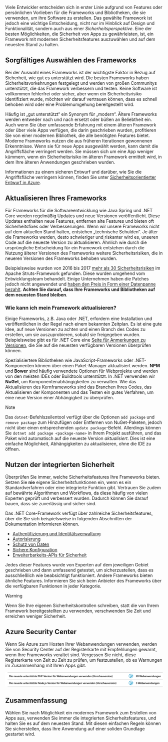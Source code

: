 Viele Entwickler entscheiden sich in erster Linie aufgrund von Features oder persönlichen Vorlieben für die Frameworks und Bibliotheken, die sie verwenden, um ihre Software zu erstellen. Das gewählte Framework ist jedoch eine wichtige Entscheidung, nicht nur im Hinblick auf Design und Funktionalität, sondern auch aus einer _Sicherheitsperspektive_. Eine der besten Möglichkeiten, die Sicherheit von Apps zu gewährleisten, ist, ein Framework mit modernen Sicherheitsfeatures auszuwählen und auf dem neuesten Stand zu halten.

## <a name="choose-your-framework-carefully"></a>Sorgfältiges Auswählen des Frameworks

Bei der Auswahl eines Frameworks ist der wichtigste Faktor in Bezug auf Sicherheit, wie gut es unterstützt wird. Die besten Frameworks haben Sicherheitsvorkehrungen festgelegt und werden von großen Communitys unterstützt, die das Framework verbessern und testen. Keine Software ist vollkommen fehlerfrei oder sicher, aber wenn ein Sicherheitsrisiko identifiziert wurde, möchten wir darauf vertrauen können, dass es schnell behoben wird oder eine Problemumgehung bereitgestellt wird.

Häufig ist „gut unterstützt“ ein Synonym für „modern“. Ältere Frameworks werden entweder nach und nach ersetzt oder büßen an Beliebtheit ein. Auch wenn Sie über umfassende Erfahrung mit einem älteren Framework oder über viele Apps verfügen, die darin geschrieben wurden, profitieren Sie von einer modernen Bibliothek, die alle benötigten Features bietet. Moderne Frameworks nutzen die aus früheren Iterationen gewonnenen Erkenntnisse. Wenn sie für neue Apps ausgewählt werden, kann damit die Angriffsfläche verringert werden. Sie müssen sich um eine App weniger kümmern, wenn ein Sicherheitsrisiko im älteren Framework ermittelt wird, in dem Ihre älteren Anwendungen geschrieben wurden.

Informationen zu einem sicheren Entwurf und darüber, wie Sie die Angriffsfläche verringern können, finden Sie unter [Sicherheitsorientierter Entwurf in Azure](../../design-for-security-in-azure/index.yml).

## <a name="keep-your-framework-updated"></a>Aktualisieren Ihres Frameworks

Für Frameworks für die Softwareentwicklung wie Java Spring und .NET Core werden regelmäßig Updates und neue Versionen veröffentlicht. Diese Updates enthalten neue Features, entfernen alte Features und bieten oft Sicherheitsfixes oder Verbesserungen. Wenn wir unsere Frameworks nicht auf dem aktuellen Stand halten, entstehen „technische Schulden“. Je älter die Frameworks werden, desto schwieriger und riskanter wird es, unseren Code auf die neueste Version zu aktualisieren. Ähnlich wie durch die ursprüngliche Entscheidung für ein Framework entstehen durch die Nutzung älterer Versionen des Frameworks weitere Sicherheitsrisiken, die in neueren Versionen des Frameworks behoben wurden.

Beispielsweise wurden von 2016 bis 2017 [mehr als 30 Sicherheitsrisiken](https://www.cvedetails.com/product/6117/Apache-Struts.html?vendor_id=45) im Apache Struts-Framework gefunden. Diese wurden umgehend vom Entwicklungsteam behandelt. Einige Unternehmen haben die Patches jedoch nicht angewendet und [haben den Preis in Form einer Datenpanne bezahlt](https://www.zdnet.com/article/equifax-confirms-apache-struts-flaw-it-failed-to-patch-was-to-blame-for-data-breach/). **Achten Sie darauf, dass Ihre Frameworks und Bibliotheken auf dem neuesten Stand bleiben**.

### <a name="how-do-i-update-my-framework"></a>Wie kann ich mein Framework aktualisieren?

Einige Frameworks, z.B. Java oder .NET, erfordern eine Installation und veröffentlichen in der Regel nach einem bekannten Zeitplan. Es ist eine gute Idee, auf neue Versionen zu achten und einen Branch des Codes zu erstellen, um sie auszuprobieren, sobald sie freigegeben wurden. Beispielsweise gibt es für .NET Core eine [Seite für Anmerkungen zu Versionen](https://github.com/dotnet/core/tree/master/release-notes), die Sie auf die neuesten verfügbaren Versionen überprüfen können.

Spezialisiertere Bibliotheken wie JavaScript-Frameworks oder .NET-Komponenten können über einen Paket-Manager aktualisiert werden. **NPM** und **Bower** sind häufig verwendete Optionen für Webprojekte und werden von den meisten IDEs oder Buildtools unterstützt. In .NET verwenden wir **NuGet**, um Komponentenabhängigkeiten zu verwalten. Wie das Aktualisieren des Kernframeworks sind das Branchen Ihres Codes, das Aktualisieren der Komponenten und das Testen ein gutes Verfahren, um eine neue Version einer Abhängigkeit zu überprüfen.

> [!NOTE]
> Das `dotnet`-Befehlszeilentool verfügt über die Optionen `add package` und `remove package` zum Hinzufügen oder Entfernen von NuGet-Paketen, jedoch nicht über einen entsprechenden `update package`-Befehl. Allerdings können Sie `dotnet add package <package-name>` in Ihrem Projekt ausführen, und das Paket wird automatisch auf die neueste Version _aktualisiert_. Dies ist eine einfache Möglichkeit, Abhängigkeiten zu aktualisieren, ohne die IDE zu öffnen.

## <a name="take-advantage-of-built-in-security"></a>Nutzen der integrierten Sicherheit

Überprüfen Sie immer, welche Sicherheitsfeatures Ihre Frameworks bieten. Setzen Sie **nie** eigene Sicherheitsfunktionen ein, wenn es ein Standardverfahren oder eine integrierte Funktion gibt. Vertrauen Sie zudem auf bewährte Algorithmen und Workflows, da diese häufig von vielen Experten geprüft und verbessert wurden. Dadurch können Sie darauf bauen, dass sie zuverlässig und sicher sind.

Das .NET Core-Framework verfügt über zahlreiche Sicherheitsfeatures, über die Sie sich beispielsweise in folgenden Abschnitten der Dokumentation informieren können.
* [Authentifizierung und Identitätsverwaltung](https://docs.microsoft.com/aspnet/core/security/authentication/index?view=aspnetcore-2.1)
* [Autorisierung](https://docs.microsoft.com/aspnet/core/security/authorization/index?view=aspnetcore-2.1)
* [Schutz von Daten](https://docs.microsoft.com/aspnet/core/security/data-protection/index?view=aspnetcore-2.1)
* [Sichere Konfiguration](https://docs.microsoft.com/aspnet/core/security/data-protection/configuration/index?view=aspnetcore-2.1)
* [Erweiterbarkeits-APIs für Sicherheit](https://docs.microsoft.com/aspnet/core/security/data-protection/extensibility/index?view=aspnetcore-2.1)

Jedes dieser Features wurde von Experten auf dem jeweiligen Gebiet geschrieben und dann umfassend getestet, um sicherzustellen, dass es ausschließlich wie beabsichtigt funktioniert. Andere Frameworks bieten ähnliche Features. Informieren Sie sich beim Anbieter des Frameworks über die verfügbaren Funktionen in jeder Kategorie.

> [!WARNING]
> Wenn Sie Ihre eigenen Sicherheitskontrollen schreiben, statt die von Ihrem Framework bereitgestellten zu verwenden, verschwenden Sie Zeit und erreichen weniger Sicherheit.


## <a name="azure-security-center"></a>Azure Security Center

Wenn Sie Azure zum Hosten Ihrer Webanwendungen verwenden, werden Sie von Security Center auf der Registerkarte mit Empfehlungen gewarnt, wenn Ihre Frameworks veraltet sind.  Vergessen Sie nicht, diese Registerkarte von Zeit zu Zeit zu prüfen, um festzustellen, ob es Warnungen im Zusammenhang mit Ihren Apps gibt.

![Azure Security Center empfiehlt ein Frameworkupgrade.](../media/5-ASCFramework.png)


## <a name="summary"></a>Zusammenfassung

Wählen Sie nach Möglichkeit ein modernes Framework zum Erstellen von Apps aus, verwenden Sie immer die integrierten Sicherheitsfeatures, und halten Sie es auf dem neuesten Stand. Mit diesen einfachen Regeln können Sie sicherstellen, dass Ihre Anwendung auf einer soliden Grundlage gestartet wird.
